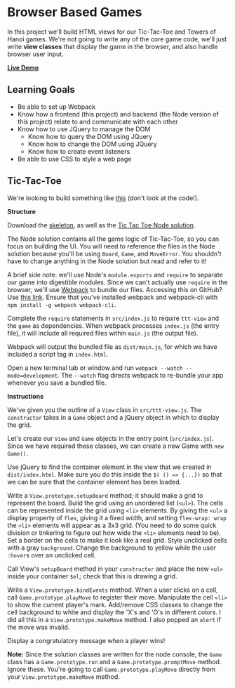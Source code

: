 # Browser Based Games

In this project we'll build HTML views for our Tic-Tac-Toe and Towers of Hanoi
games. We're not going to write any of the core game code, we'll just write
**view classes** that display the game in the browser, and also handle browser
user input.

**[Live Demo](http://appacademy.github.io/curriculum/ttt_jquery/index.html)**

## Learning Goals

+ Be able to set up Webpack
+ Know how a frontend (this project) and backend (the Node version of this
project) relate to and communicate with each other
+ Know how to use JQuery to manage the DOM
  + Know how to query the DOM using JQuery
  + Know how to change the DOM using JQuery
  + Know how to create event listeners
+ Be able to use CSS to style a web page

## Tic-Tac-Toe

We're looking to build something like [this][ttt-demo] (don't look at the
code!).

**Structure**

Download the [skeleton][skeleton], as well as the [Tic Tac Toe Node
solution][ttt-node].

The Node solution contains all the game logic of Tic-Tac-Toe, so you can focus
on building the UI. You will need to reference the files in the Node solution
because you'll be using `Board`, `Game`, and `MoveError`. You shouldn't have to
change anything in the Node solution but read and refer to it!

A brief side note: we'll use Node's `module.exports` and `require`
to separate our game into digestible modules. Since we can't actually use `require`
in the browser, we'll use [Webpack][browser-modules] to bundle our files. Accessing this on GitHub? Use [this link][github-browser-modules]. Ensure that
you've installed webpack and webpack-cli with `npm install -g webpack webpack-cli`.

Complete the `require` statements in `src/index.js` to require `ttt-view` and the
`game` as dependencies. When webpack processes `index.js` (the entry file), it
will include all required files within `main.js` (the output file).

Webpack will output the bundled file as `dist/main.js`, for which we have
included a script tag in `index.html`.

Open a new terminal tab or window and run `webpack --watch --mode=development`. The `--watch` flag directs webpack to
re-bundle your app whenever you save a bundled file.

[browser-modules]: modules-in-the-browser
[github-browser-modules]: https://github.com/appacademy/curriculum/blob/master/javascript/readings/browser-modules.md

**Instructions**

We've given you the outline of a `View` class in `src/ttt-view.js`. The
`constructor` takes in a `Game` object and a jQuery object in which to display the
grid.

Let's create our `View` and `Game` objects in the entry point (`src/index.js`).
Since we have required these classes, we can create a new Game
with `new Game()`.

Use jQuery to find the container element in the view that we created in
`dist/index.html`. Make sure you do this inside the `$( () => {...})` so that we can
be sure that the container element has been loaded.

Write a `View.prototype.setupBoard` method; it should make a grid to represent the board.
Build the grid using an unordered list (`<ul>`). The cells can be represented
inside the grid using `<li>` elements. By giving the `<ul>` a display property of `flex`, giving it a fixed width, and setting `flex-wrap: wrap` the `<li>` elements will appear as a 3x3 grid. (You need to do some quick division or tinkering to figure out how wide the `<li>` elements need to be). Set a border on the cells to make it look
like a real grid. Style unclicked cells with a gray `background`. Change the
background to yellow while the user `:hover`s over an unclicked cell.

Call View's `setupBoard` method in your `constructor` and place the new `<ul>` inside your
container `$el`; check that this is drawing a grid.

Write a `View.prototype.bindEvents` method. When a user clicks on a cell, call
`Game.prototype.playMove` to register their move. Manipulate the cell `<li>` to
show the current player's mark. Add/remove CSS classes to change the cell
background to white and display the 'X's and 'O's in different colors. I did all
this in a `View.prototype.makeMove` method. I also popped an `alert` if the move
was invalid.

Display a congratulatory message when a player wins!

**Note:** Since the solution classes are written for the node console, the `Game` class has a `Game.prototype.run` and a
`Game.prototype.promptMove` method. Ignore these. You're going to call
`Game.prototype.playMove` directly from your `View.prototype.makeMove` method.

[ttt-demo]: http://appacademy.github.io/curriculum/ttt_jquery/index.html
[ttt-node]: http://assets.aaonline.io/fullstack/javascript/projects/ttt_node/solution.zip?raw=true
[skeleton]: http://assets.aaonline.io/fullstack/javascript/projects/ttt_jquery/skeleton.zip?raw=true
